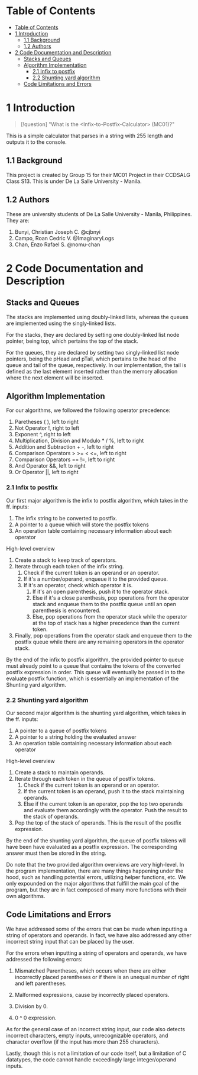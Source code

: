 # Table of Contents
- [Table of Contents](#table-of-contents)
- [1 Introduction](#1-introduction)
  - [1.1 Background](#11-background)
  - [1.2 Authors](#12-authors)
- [2 Code Documentation and Description](#2-code-documentation-and-description)
  - [Stacks and Queues](#stacks-and-queues)
  - [Algorithm Implementation](#algorithm-implementation)
    - [2.1 Infix to postfix](#21-infix-to-postfix)
    - [2.2 Shunting yard algorithm](#22-shunting-yard-algorithm)
  - [Code Limitations and Errors](#code-limitations-and-errors)

# 1 Introduction

>[!question]
> "What is the \<Infix-to-Postfix-Calculator\> (MC01)?"

This is a simple calculator that parses in a string with 255 length and outputs it to the console.

## 1.1 Background
This project is created by Group 15 for their MC01 Project in their CCDSALG Class S13. This is under De La Salle University - Manila.

## 1.2 Authors
These are university students of De La Salle University - Manila, Philippines. They are:
  1. Bunyi, Christian Joseph C. @cjbnyi
  2. Campo, Roan Cedric V. @ImaginaryLogs
  3. Chan, Enzo Rafael S. @nomu-chan



# 2 Code Documentation and Description

## Stacks and Queues
The stacks are implemented using doubly-linked lists, whereas the queues are implemented using the singly-linked lists.

For the stacks, they are declared by setting one doubly-linked list node pointer, being top, which pertains the top of the stack.

For the queues, they are declared by setting two singly-linked list node pointers, being the pHead and pTail, which pertains to the head of the queue and tail of the queue, respectively. In our implementation, the tail is defined as the last element inserted rather than the memory allocation where the next element will be inserted. 

## Algorithm Implementation
For our algorithms, we followed the following operator precedence:
  1. Paretheses ( ), left to right
  2. Not Operator !, right to left
  3. Exponent ^, right to left
  4. Multiplication, Division and Modulo * / %, left to right
  5. Addition and Subtraction + -, left to right
  6. Comparison Operators > >= < <=, left to right
  7. Comparison Operators == !=, left to right
  8. And Operator &&, left to right
  9. Or Operator ||, left to right

### 2.1 Infix to postfix
Our first major algorithm is the infix to postfix algorithm, which takes in the ff. inputs:
  1. The infix string to be converted to postfix.
  2. A pointer to a queue which will store the postfix tokens
  3. An operation table containing necessary information about each operator

High-level overview

  1. Create a stack to keep track of operators.
  2. Iterate through each token of the infix string.
     1. Check if the current token is an operand or an operator.
     2. If it's a number/operand, enqueue it to the provided queue.
     3. If it's an operator, check which operator it is.
        1. If it's an open parenthesis, push it to the operator stack.
        2. Else if it's a close parenthesis, pop operations from the operator stack and enqueue them to the postfix queue until an open parenthesis is encountered.
        3. Else, pop operations from the operator stack while the operator at the top of stack has a higher precedence than the current token.
  3. Finally, pop operations from the operator stack and enqueue them to the postfix queue while there are any remaining operators in the operator stack.

By the end of the infix to postfix algorithm, the provided pointer to queue must already point to a queue that contains the tokens of the converted postfix expression in order. This queue will eventually be passed in to the evaluate postfix function, which is essentially an implementation of the Shunting yard algorithm.

### 2.2 Shunting yard algorithm
Our second major algorithm is the shunting yard algorithm, which takes in the ff. inputs:

  1. A pointer to a queue of postfix tokens
  2. A pointer to a string holding the evaluated answer
  3. An operation table containing necessary information about each operator

High-level overview

  1. Create a stack to maintain operands.
  2. Iterate through each token in the queue of postfix tokens.
     1. Check if the current token is an operand or an operator.
     2. If the current token is an operand, push it to the stack maintaining operands.
     3. Else if the current token is an operator, pop the top two operands and evaluate them accordingly with the operator. Push the result to the stack of operands.
  3. Pop the top of the stack of operands. This is the result of the postfix expression.

By the end of the shunting yard algorithm, the queue of postfix tokens will have been have evaluated as a postfix expression. The corresponding answer must then be stored in the string.

Do note that the two provided algorithm overviews are very high-level. In the program implementation, there are many things happening under the hood, such as handling potential errors, utilizing helper functions, etc. We only expounded on the major algorithms that fulfill the main goal of the program, but they are in fact composed of many more functions with their own algorithms.

## Code Limitations and Errors
We have addressed some of the errors that can be made when inputting a string of operators and operands. In fact, we have also addressed any other incorrect string input that can be placed by the user. 

For the errors when inputting a string of operators and operands, we have addressed the following errors:

   1. Mismatched Parentheses, which occurs when there are either incorrectly placed parentheses or if there is an unequal number of right and left parentheses.

   2. Malformed expressions, cause by incorrectly placed operators.

   3. Division by 0.

   4. 0 ^ 0 expression.

As for the general case of an incorrect string input, our code also detects incorrect characters, empty inputs, unrecognizable operators, and character overflow (if the input has more than 255 characters).

Lastly, though this is not a limitation of our code itself, but a limitation of C datatypes, the code cannot handle exceedingly large integer/operand inputs.
